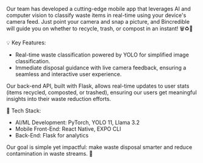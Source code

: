 Our team has developed a cutting-edge mobile app that leverages AI and computer vision to classify waste items in real-time using your device's camera feed. Just point your camera and snap a picture, and Bincredible will guide you on whether to recycle, trash, or compost in an instant! 🗑️♻️🌱

💡 Key Features:
- Real-time waste classification powered by YOLO for simplified image classification.
- Immediate disposal guidance with live camera feedback, ensuring a seamless and interactive user experience.
  
Our back-end API, built with Flask, allows real-time updates to user stats (items recycled, composted, or trashed), ensuring our users get meaningful insights into their waste reduction efforts.

🔧 Tech Stack:
- AI/ML Development: PyTorch, YOLO 11, Llama 3.2
- Mobile Front-End: React Native, EXPO CLI
- Back-End: Flask for analytics

Our goal is simple yet impactful: make waste disposal smarter and reduce contamination in waste streams. 💪
